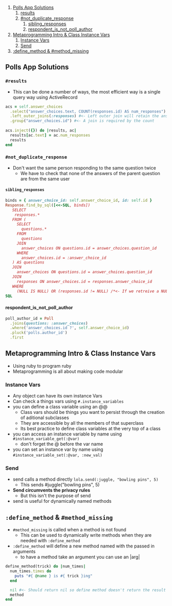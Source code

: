 1. [Polls App Solutions](#Polls_App_Solutions)
   1. [results](#results)
   2. [#not_duplicate_response](#not_duplicate_response)
      1. [sibling_responses](#sibling_responses)
      2. [respondent_is_not_poll_author](#respondent_is_not_poll_author)
2. [Metaprogramming Intro & Class Instance Vars](#Metaprogramming_Intro_&_Class_Instance_Vars)
   1. [Instance Vars](#Instance_Vars) 
   2. [Send](#Send)
3. [:define_method & #method_missing](#:define_method_&_#method_missing)
## Polls App Solutions
### `#results`
 - This can be done a number of ways, the most efficient way is a single query way using ActiveRecord
```ruby
acs = self.answer_choices
  .select("answer_choices.text, COUNT(responses.id) AS num_responses")
  .left_outer_joins(:responses) #<- Left outer join will retain the answers that don't have a response
  .group("answer_choices.id") #<- A join is required by the count
  
acs.inject({}) do |results, ac|
  results[ac.text] = ac.num_responses
  results
end
```
 ### `#not_duplicate_response`
  - Don't want the same person responding to the same question twice
    - We have to check that none of the answers of the parent question are from
        the same user
  #### `sibling_responses`
```ruby
binds = { answer_choice_id: self.answer_choice_id, id: self.id }
Response.find_by_sql([<<-SQL, binds])
   SELECT
    responses.*
   FROM (
     SELECT
       questions.*
     FROM
       questions
     JOIN
       answer_choices ON questions.id = answer_choices.question_id
     WHERE
       answer_choices.id = :answer_choice_id
   ) AS questions
   JOIN
     answer_choices ON questions.id = answer_choices.question_id
   JOIN
     responses ON answer_choices.id = responses.answer_choice_id
   WHERE
     (NULL IS NULL) OR (responses.id != NULL) /*<- If we retreive a NULL id we have to deal with it in a weird way to prevent SOL from trying to evaluate the second half of the OR statement */
SQL
```
  #### respondent_is_not_poll_author
```ruby
poll_author_id = Poll
  .joins(questions: :answer_choices)
  .where('answer_choices.id ?', self.answer_choice_id)
  .pluck('polls.author_id')
  .first
```
## Metaprogramming Intro & Class Instance Vars
  - Using ruby to program ruby
  - Metaprogramming is all about making code modular
### Instance Vars
  - Any object can have its own instance Vars
  - Can check a things vars using `#.instance_variables`
  - you can define a class variable using an @@
    - Class vars should be things you want to persist through the creation of aditional subclasses
    - They are accessible by all the members of that superclass
    - Its best practice to define class variables at the very top of a class
  - you can access an instance variable by name using `#instance_variable_get(:@var)`
    - don't forget the @ before the var name
  - you can set an instance var by name using `#instance_variable_set(:@var, :new_val)`
### Send
  - send calls a method directly
  `lola.send(:juggle, "bowling pins", 5)` 
    - This sends #juggle("bowling pins", 5)
  - **Send circumvents the privacy rules**
    - But this isn't the purpose of send
  - send is useful for dynamically named methods
## `:define_method` & `#method_missing`
  - `#method_missing` is called when a method is not found
    - This can be used to dynamically write methods when they are needed with `:define_method`
  - `:define_method` will define a new method named with the passed in arguments
    - to have a method take an argument you can use an |arg|
```ruby
define_method(trick) do |num_times|
  num_times.times do
    puts "#{ @name } is #{ trick }ing"
  end

  nil #<- Should return nil so define method doesn't return the result of the
  method
end
```

